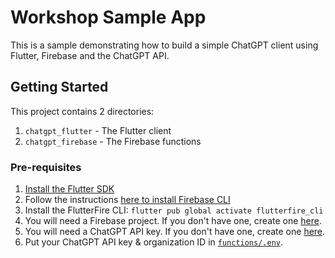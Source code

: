 # Workshop Sample App

This is a sample demonstrating how to build a simple ChatGPT client using Flutter, Firebase and the ChatGPT API.

## Getting Started

This project contains 2 directories:
1. `chatgpt_flutter` - The Flutter client
2. `chatgpt_firebase` - The Firebase functions

### Pre-requisites

1. [Install the Flutter SDK](https://flutter.dev/docs/get-started/install)
2. Follow the instructions [here to install Firebase CLI](https://firebase.google.com/docs/cli#install_the_firebase_cli)
3. Install the FlutterFire CLI: `flutter pub global activate flutterfire_cli`
4. You will need a Firebase project. If you don't have one, create one [here](https://console.firebase.google.com/).
5. You will need a ChatGPT API key. If you don't have one, create one [here](https://chatgpt.com/).
6. Put your ChatGPT API key & organization ID in [`functions/.env`](./chatgpt_firebase/functions/.env).

